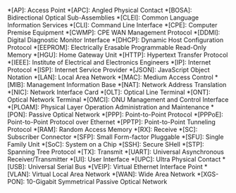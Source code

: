 *[AP]: Access Point
*[APC]: Angled Physical Contact
*[BOSA]: Bidirectional Optical Sub-Assemblies
*[CLEI]: Common Language Information Services
*[CLI]: Command Line Interface
*[CPE]: Computer Premise Equipment
*[CWMP]: CPE WAN Management Protocol
*[DDMI]: Digital Diagnostic Monitor Interface
*[DHCP]: Dynamic Host Configuration Protocol
*[EEPROM]: Electrically Erasable Programmable Read-Only Memory
*[HGU]: Home Gateway Unit
*[HTTP]: Hypertext Transfer Protocol
*[IEEE]: Institute of Electrical and Electronics Engineers
*[IP]: Internet Protocol
*[ISP]: Internet Service Provider
*[JSON]: JavaScript Object Notation
*[LAN]: Local Area Network
*[MAC]: Medium Access Control
*[MIB]: Management Information Base
*[NAT]: Network Address Translation
*[NIC]: Network Interface Card
*[OLT]: Optical Line Terminal
*[ONT]: Optical Network Terminal
*[OMCI]: ONU Management and Control Interface
*[PLOAM]: Physical Layer Operation Administration and Maintenance
*[PON]: Passive Optical Network
*[PPP]: Point-to-Point Protocol
*[PPPoE]: Point-to-Point Protocol over Ethernet
*[PPTP]: Point-to-Point Tunneling Protocol
*[RAM]: Random Access Memory
*[RX]: Receive
*[SC]: Subscriber Connector
*[SFP]: Small Form-factor Pluggable
*[SFU]: Single Family Unit
*[SoC]: System on a Chip
*[SSH]: Secure SHell
*[STP]: Spanning Tree Protocol
*[TX]: Transmit
*[UART]: Universal Asynchronous Receiver/Transmitter
*[UI]: User Interface
*[UPC]: Ultra Physical Contact
*[USB]: Universal Serial Bus
*[VEIP]: Virtual Ethernet Interface Point
*[VLAN]: Virtual Local Area Network
*[WAN]: Wide Area Network
*[XGS-PON]: 10-Gigabit Symmetrical Passive Optical Network
